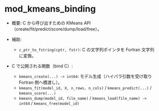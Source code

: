 # mod_kmeans_binding

- 概要: C から呼び出すための KMeans API（create/fit/predict/score/dump/load/free）。

- 補助:
  - `c_ptr_to_fstring(cptr, fstr)`: C の文字列ポインタを Fortran 文字列に変換。

- C で公開される関数（bind C）:
  - `kmeans_create(...) -> int64`: モデル生成（ハイパラ引数を受け取り Fortran 側へ橋渡し）。
  - `kmeans_fit(model_id, X, n_rows, n_cols)` / `kmeans_predict(...)` / `kmeans_score(...)`
  - `kmeans_dump(model_id, file_name)` / `kmeans_load(file_name) -> int64` / `kmeans_free(model_id)`

